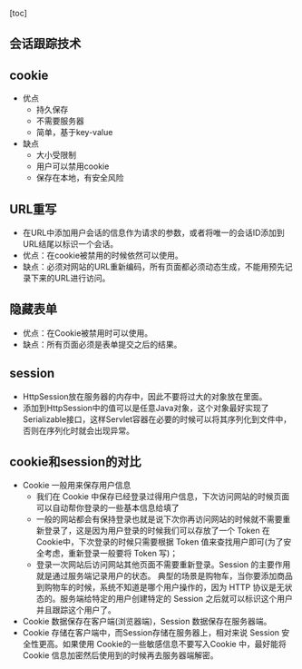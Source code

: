 [toc]

## 会话跟踪技术

## cookie

- 优点
  - 持久保存
  - 不需要服务器
  - 简单，基于key-value
- 缺点
  - 大小受限制
  - 用户可以禁用cookie
  - 保存在本地，有安全风险

## URL重写

- 在URL中添加用户会话的信息作为请求的参数，或者将唯一的会话ID添加到URL结尾以标识一个会话。
- 优点：在cookie被禁用的时候依然可以使用。
- 缺点：必须对网站的URL重新编码，所有页面都必须动态生成，不能用预先记录下来的URL进行访问。

## 隐藏表单

- 优点：在Cookie被禁用时可以使用。
- 缺点：所有页面必须是表单提交之后的结果。

## session

- HttpSession放在服务器的内存中，因此不要将过大的对象放在里面。
- 添加到HttpSession中的值可以是任意Java对象，这个对象最好实现了Serializable接口，这样Servlet容器在必要的时候可以将其序列化到文件中，否则在序列化时就会出现异常。



## cookie和session的对比

- Cookie 一般用来保存用户信息 
  - 我们在 Cookie 中保存已经登录过得用户信息，下次访问网站的时候页面可以自动帮你登录的一些基本信息给填了
  - 一般的网站都会有保持登录也就是说下次你再访问网站的时候就不需要重新登录了，这是因为用户登录的时候我们可以存放了一个 Token 在 Cookie中，下次登录的时候只需要根据 Token 值来查找用户即可(为了安全考虑，重新登录一般要将 Token 写)；
  - 登录一次网站后访问网站其他页面不需要重新登录。Session 的主要作用就是通过服务端记录用户的状态。 典型的场景是购物车，当你要添加商品到购物车的时候，系统不知道是哪个用户操作的，因为 HTTP 协议是无状态的。服务端给特定的用户创建特定的 Session 之后就可以标识这个用户并且跟踪这个用户了。
- Cookie 数据保存在客户端(浏览器端)，Session 数据保存在服务器端。
- Cookie 存储在客户端中，而Session存储在服务器上，相对来说 Session 安全性更高。如果使用 Cookie的一些敏感信息不要写入Cookie 中，最好能将 Cookie 信息加密然后使用到的时候再去服务器端解密。